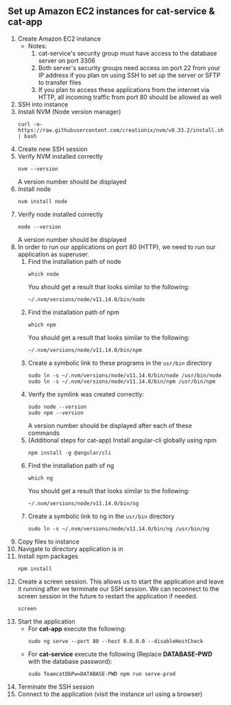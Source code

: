 Set up Amazon EC2 instances for cat-service & cat-app
---
1. Create Amazon EC2 instance
    - Notes:
        1. cat-service's security group must have access to the database server on port 3306
        1. Both server's security groups need access on port 22 from your IP address if you plan on using SSH to set up the server or SFTP to transfer files
        1. If you plan to access these applications from the internet via HTTP, all incoming traffic from port 80 should be allowed as well
1. SSH into instance
1. Install NVM (Node version manager)
    ```
    curl -o- https://raw.githubusercontent.com/creationix/nvm/v0.33.2/install.sh | bash
    ```
1. Create new SSH session
1. Verify NVM installed correctly
    ```
    nvm --version
    ```
    A version number should be displayed
1. Install node
    ```
    nvm install node
    ```
1. Verify node installed correctly
    ```
    node --version
    ```
    A version number should be displayed
1. In order to run our applications on port 80 (HTTP), we need to run our application as superuser.
    1. Find the installation path of node
        ```
        which node
        ```
        You should get a result that looks similar to the following:
        ```
        ~/.nvm/versions/node/v11.14.0/bin/node
        ```
    1. Find the installation path of npm
        ```
        which npm
        ```
        You should get a result that looks similar to the following:
        ```
        ~/.nvm/versions/node/v11.14.0/bin/npm
        ```
    1. Create a symbolic link to these programs in the `usr/bin` directory
        ```
        sudo ln -s ~/.nvm/versions/node/v11.14.0/bin/node /usr/bin/node
        sudo ln -s ~/.nvm/versions/node/v11.14.0/bin/npm /usr/bin/npm
        ```
    1. Verify the symlink was created correctly:
        ```
        sudo node --version
        sudo npm --version
        ```
        A version number should be displayed after each of these commands
    1. (Additional steps for cat-app) Install angular-cli globally using npm
        ```
        npm install -g @angular/cli
        ```
    1. Find the installation path of ng
        ```
        which ng
        ```
        You should get a result that looks similar to the following:
        ```
        ~/.nvm/versions/node/v11.14.0/bin/ng
        ```
    1. Create a symbolic link to ng in the `usr/bin` directory
        ```
        sudo ln -s ~/.nvm/versions/node/v11.14.0/bin/ng /usr/bin/ng
        ```
1. Copy files to instance
1. Navigate to directory application is in
1. Install npm packages
    ```
    npm install
    ```
1. Create a screen session. This allows us to start the application and leave it running after we terminate our SSH session. We can reconnect to the screen session in the future to restart the application if needed.
    ```
    screen
    ```
1. Start the application
    - For __cat-app__ execute the following:
        ```
        sudo ng serve --port 80 --host 0.0.0.0 --disableHostCheck
        ```
    - For __cat-service__ execute the following (Replace __DATABASE-PWD__ with the database password):
        ```
        sudo TeamcatDbPw=DATABASE-PWD npm run serve-prod
        ```
1. Terminate the SSH session
1. Connect to the application (visit the instance url using a browser)